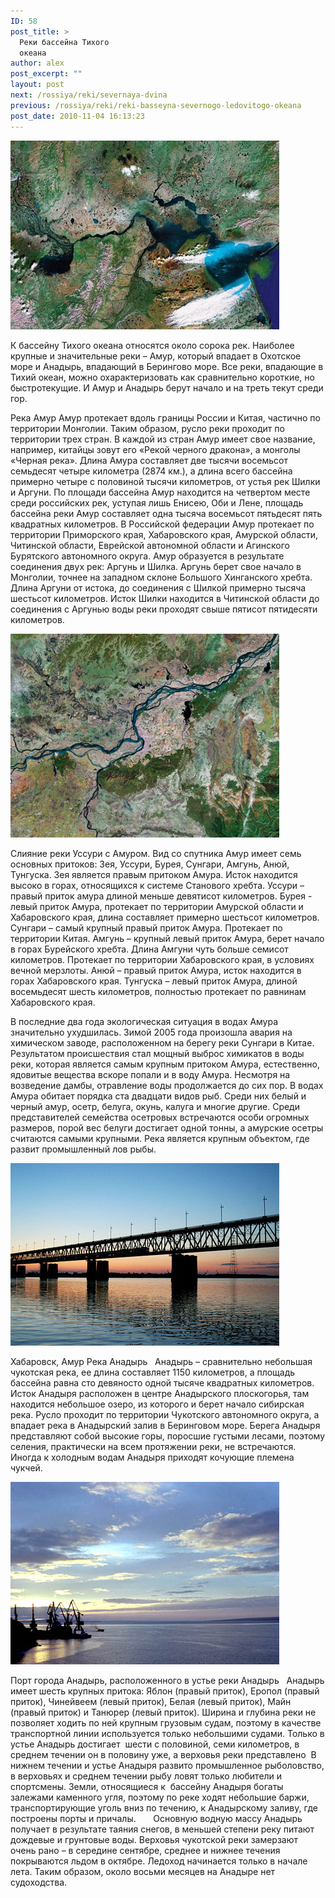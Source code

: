 ```yaml
---
ID: 58
post_title: >
  Реки бассейна Тихого
  океана
author: alex
post_excerpt: ""
layout: post
next: /rossiya/reki/severnaya-dvina
previous: /rossiya/reki/reki-basseyna-severnogo-ledovitogo-okeana
post_date: 2010-11-04 16:13:23
---
```


 

![](/img/book/559.jpg)

К бассейну Тихого океана относятся около сорока рек. Наиболее крупные и значительные реки – Амур, который впадает в Охотское море и Анадырь, впадающий в Берингово море. Все реки, впадающие в Тихий океан, можно охарактеризовать как сравнительно короткие, но быстротекущие. И Амур и Анадырь берут начало и на треть текут среди гор.
  
Река Амур 
Амур протекает вдоль границы России и Китая, частично по территории Монголии. Таким образом, русло реки проходит по территории трех стран. В каждой из стран Амур имеет свое название, например, китайцы зовут его «Рекой черного дракона», а монголы «Черная река». Длина Амура составляет две тысячи восемьсот семьдесят четыре километра (2874 км.), а длина всего бассейна примерно четыре с половиной тысячи километров, от устья рек Шилки и Аргуни. По площади бассейна Амур находится на четвертом месте среди российских рек, уступая лишь Енисею, Оби и Лене, площадь бассейна реки Амур составляет одна тысяча восемьсот пятьдесят пять квадратных километров. 
В Российской федерации Амур протекает по территории Приморского края, Хабаровского края, Амурской области, Читинской области, Еврейской автономной области и Агинского Бурятского автономного округа. Амур образуется в результате соединения двух рек: Аргунь и Шилка. Аргунь берет свое начало в Монголии, точнее на западном склоне Большого Хинганского хребта. Длина Аргуни от истока, до соединения с Шилкой примерно тысяча шестьсот километров. Исток Шилки находится в Читинской области до соединения с Аргунью воды реки проходят свыше пятисот пятидесяти километров. 


![](/img/text/vodn_resursi/reki/reki_tihogo_okeana/3.jpg)

Слияние реки Уссури с Амуром. Вид со спутника 
Амур имеет семь основных притоков: Зея, Уссури, Бурея, Сунгари, Амгунь, Анюй, Тунгуска. Зея является правым притоком Амура. Исток находится высоко в горах, относящихся к системе Станового хребта. Уссури – правый приток амура длиной меньше девятисот километров. Бурея - левый приток Амура, протекает по территории Амурской области и Хабаровского края, длина составляет примерно шестьсот километров. Сунгари – самый крупный правый приток Амура. Протекает по территории Китая. Амгунь – крупный левый приток Амура, берет начало в горах Бурейского хребта. Длина Амгуни чуть больше семисот километров. Протекает по территории Хабаровского края, в условиях вечной мерзлоты. Анюй – правый приток Амура, исток находится в горах Хабаровского края. Тунгуска – левый приток Амура, длиной восемьдесят шесть километров, полностью протекает по равнинам Хабаровского края.  
  
В последние два года экологическая ситуация в водах Амура значительно ухудшилась. Зимой 2005 года произошла авария на химическом заводе, расположенном на берегу реки Сунгари в Китае. Результатом происшествия стал мощный выброс химикатов в воды реки, которая является самым крупным притоком Амура, естественно, ядовитые вещества вскоре попали и в воду Амура. Несмотря на возведение дамбы, отравление воды продолжается до сих пор. 
В водах Амура обитает порядка ста двадцати видов рыб. Среди них белый и черный амур, осетр, белуга, окунь, калуга и многие другие. Среди представителей семейства осетровых встречаются особи огромных размеров, порой вес белуги достигает одной тонны, а амурские осетры считаются самыми крупными. Река является крупным объектом, где развит промышленный лов рыбы. 


![](/img/text/vodn_resursi/reki/reki_tihogo_okeana/4.jpg)

Хабаровск, Амур 
Река Анадырь 
&nbsp;
Анадырь – сравнительно небольшая чукотская река, ее длина составляет 1150 километров, а площадь бассейна равна сто девяносто одной тысяче квадратных километров. Исток Анадыря расположен в центре Анадырского плоскогорья, там находится небольшое озеро, из которого и берет начало сибирская река. Русло проходит по территории Чукотского автономного округа, а впадает река в Анадырский залив в Беринговом море. Берега Анадыря представляют собой высокие горы, поросшие густыми лесами, поэтому селения, практически на всем протяжении реки, не встречаются. Иногда к холодным водам Анадыря приходят кочующие племена чукчей.


![](/img/text/vodn_resursi/reki/reki_tihogo_okeana/2.jpg)

Порт города Анадырь, расположенного в устье реки Анадырь&nbsp;&nbsp; 
Анадырь имеет шесть крупных притока: Яблон (правый приток), Еропол (правый приток), Чинейвеем (левый приток), Белая (левый приток), Майн (правый приток) и Танюрер (левый приток). Ширина и глубина реки не позволяет ходить по ней крупным грузовым судам, поэтому в качестве транспортной линии используется только небольшими судами. Только в устье Анадырь достигает&nbsp; шести с половиной, семи километров, в среднем течении он в половину уже, а верховья реки представлено &nbsp;В нижнем течении и устье Анадыря развито промышленное рыболовство, в верховьях и среднем течении рыбу ловят только любители и спортсмены. Земли, относящиеся к &nbsp;бассейну Анадыря богаты залежами каменного угля, поэтому по реке ходят небольшие баржи, транспортирующие уголь вниз по течению, к Анадырскому заливу, где построены порты и причалы. &nbsp;&nbsp;&nbsp;&nbsp;&nbsp;
Основную водную массу Анадырь получает в результате таяния снегов, в меньшей степени реку питают дождевые и грунтовые воды. Верховья чукотской реки замерзают очень рано – в середине сентябре, среднее и нижнее течения покрываются льдом в октябре. Ледоход начинается только в начале лета. Таким образом, около восьми месяцев на Анадыре нет судоходства.